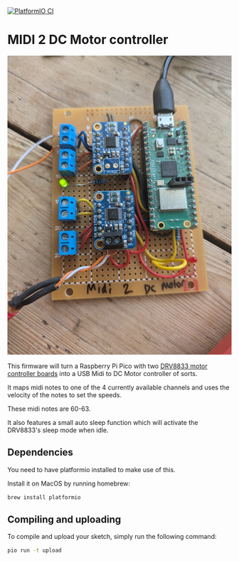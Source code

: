 [![PlatformIO CI](https://github.com/madskjeldgaard/raspberry-pi-pico-usbmidi-platformio-template/actions/workflows/build.yml/badge.svg)](https://github.com/madskjeldgaard/raspberry-pi-pico-usbmidi-platformio-template/actions/workflows/build.yml)

# MIDI 2 DC Motor controller

![midi2dcmotor in action](midi2dcmotor.jpg) 

This firmware will turn a Raspberry Pi Pico with two [DRV8833 motor controller boards](https://learn.adafruit.com/adafruit-drv8833-dc-stepper-motor-driver-breakout-board) into a USB Midi to DC Motor controller of sorts.

It maps midi notes to one of the 4 currently available channels and uses the velocity of the notes to set the speeds.

These midi notes are 60-63.

It also features a small auto sleep function which will activate the DRV8833's sleep mode when idle.

## Dependencies

You need to have platformio installed to make use of this.

Install it on MacOS by running homebrew:

```bash
brew install platformio
```

## Compiling and uploading

To compile and upload your sketch, simply run the following command:

```bash
pio run -t upload
```
